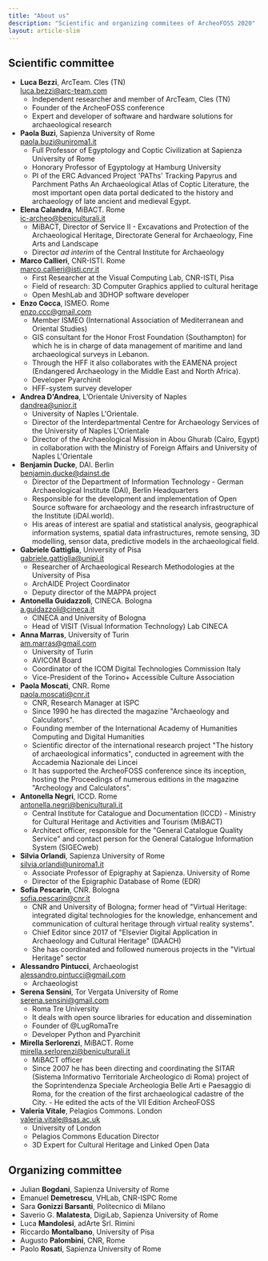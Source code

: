 ```yaml
---
title: "About us"
description: "Scientific and organizing commitees of ArcheoFOSS 2020"
layout: article-slim
---
```



## Scientific committee
- **Luca Bezzi**, ArcTeam. Cles (TN)  
[luca.bezzi@arc-team.com](luca.bezzi@arc-team.com)
    - Independent researcher and member of ArcTeam, Cles (TN)
    - Founder of the ArcheoFOSS conference
    - Expert and developer of software and hardware solutions for archaeological research
- **Paola Buzi**, Sapienza University of Rome  
[paola.buzi@uniroma1.it](mailto:paola.buzi@uniroma1.it)
    - Full Professor of Egyptology and Coptic Civilization at Sapienza University of Rome
    - Honorary Professor of Egyptology at Hamburg University
    - PI of the ERC Advanced Project 'PAThs' Tracking Papyrus and Parchment Paths An Archaeological Atlas of Coptic Literature, the most important open data portal dedicated to the history and archaeology of late ancient and medieval Egypt.
- **Elena Calandra**, MiBACT. Rome  
[ic-archeo@beniculturali.it](mailto:ic-archeo@beniculturali.it)
    - MiBACT, Director of Service II - Excavations and Protection of the Archaeological Heritage, Directorate General for Archaeology, Fine Arts and Landscape
    - Director _ad interim_ of the Central Institute for Archaeology
- **Marco Callieri**, CNR-ISTI. Rome  
[marco.callieri@isti.cnr.it](mailto:marco.callieri@isti.cnr.it)  
    - First Researcher at the Visual Computing Lab, CNR-ISTI, Pisa
    - Field of research: 3D Computer Graphics applied to cultural heritage
    - Open MeshLab and 3DHOP software developer
- **Enzo Cocca**, ISMEO. Rome  
[enzo.ccc@gmail.com](mailto:enzo.ccc@gmail.com)
    - Member ISMEO (International Association of Mediterranean and Oriental Studies)
    - GIS consultant for the Honor Frost Foundation (Southampton) for which he is in charge of data management of maritime and land archaeological surveys in Lebanon.
    - Through the HFF it also collaborates with the EAMENA project (Endangered Archaeology in the Middle East and North Africa).
    - Developer Pyarchinit
    - HFF-system survey developer
- **Andrea D'Andrea**, L’Orientale University of Naples  
[dandrea@unior.it](mailto:dandrea@unior.it)  
    - University of Naples L'Orientale.
    - Director of the Interdepartmental Centre for Archaeology Services of the University of Naples L'Orientale
    - Director of the Archaeological Mission in Abou Ghurab (Cairo, Egypt) in collaboration with the Ministry of Foreign Affairs and University of Naples L'Orientale
- **Benjamin Ducke**, DAI. Berlin  
[benjamin.ducke@dainst.de](mailto:benjamin.ducke@dainst.de)  
    - Director of the Department of Information Technology - German Archaeological Institute (DAI), Berlin Headquarters
    - Responsible for the development and implementation of Open Source software for archaeology and the research infrastructure of the Institute (iDAI.world).
    - His areas of interest are spatial and statistical analysis, geographical information systems, spatial data infrastructures, remote sensing, 3D modelling, sensor data, predictive models in the archaeological field.
- **Gabriele Gattiglia**, University of Pisa  
[gabriele.gattiglia@unipi.it](mailto:gabriele.gattiglia@unipi.it)  
    - Researcher of Archaeological Research Methodologies at the University of Pisa
    - ArchAIDE Project Coordinator
    - Deputy director of the MAPPA project
- **Antonella Guidazzoli**, CINECA. Bologna  
[a.guidazzoli@cineca.it](mailto:a.guidazzoli@cineca.it)  
    - CINECA and University of Bologna
    - Head of VISIT (Visual Information Technology) Lab CINECA
- **Anna Marras**, University of Turin  
[am.marras@gmail.com](mailto:am.marras@gmail.com)  
    - University of Turin
    - AVICOM Board
    - Coordinator of the ICOM Digital Technologies Commission Italy
    - Vice-President of the Torino+ Accessible Culture Association
- **Paola Moscati**, CNR. Rome  
[paola.moscati@cnr.it](mailto:paola.moscati@cnr.it)  
    - CNR, Research Manager at ISPC
    - Since 1990 he has directed the magazine "Archaeology and Calculators".
    - Founding member of the International Academy of Humanities Computing and Digital Humanities
    - Scientific director of the international research project "The history of archaeological informatics", conducted in agreement with the Accademia Nazionale dei Lincei
    - It has supported the ArcheoFOSS conference since its inception, hosting the Proceedings of numerous editions in the magazine "Archeology and Calculators".
- **Antonella Negri**, ICCD. Rome  
[antonella.negri@beniculturali.it](mailto:antonella.negri@beniculturali.it)  
    - Central Institute for Catalogue and Documentation (ICCD) - Ministry for Cultural Heritage and Activities and Tourism (MiBACT)
    - Architect officer, responsible for the "General Catalogue Quality Service" and contact person for the General Catalogue Information System (SIGECweb)
- **Silvia Orlandi**, Sapienza University of Rome  
[silvia.orlandi@uniroma1.it](mailto:silvia.orlandi@uniroma1.it)  
    - Associate Professor of Epigraphy at Sapienza. University of Rome
    - Director of the Epigraphic Database of Rome (EDR)
- **Sofia Pescarin**, CNR. Bologna  
[sofia.pescarin@cnr.it](mailto:sofia.pescarin@cnr.it)  
    - CNR and University of Bologna; former head of "Virtual Heritage: integrated digital technologies for the knowledge, enhancement and communication of cultural heritage through virtual reality systems".
    - Chief Editor since 2017 of "Elsevier Digital Application in Archaeology and Cultural Heritage" (DAACH)
    - She has coordinated and followed numerous projects in the "Virtual Heritage" sector
- **Alessandro Pintucci**, Archaeologist  
[alessandro.pintucci@gmail.com](mailto:alessandro.pintucci@gmail.com)
    - Archaeologist
- **Serena Sensini**, Tor Vergata University of Rome  
[serena.sensini@gmail.com](mailto:serena.sensini@gmail.com)
    - Roma Tre University 
    - It deals with open source libraries for education and dissemination
    - Founder of @LugRomaTre
    - Developer Python and Pyarchinit
- **Mirella Serlorenzi**, MiBACT. Rome  
[mirella.serlorenzi@beniculturali.it](mailto:mirella.serlorenzi@beniculturali.it)  
    - MiBACT officer
    - Since 2007 he has been directing and coordinating the SITAR (Sistema Informativo Territoriale Archeologico di Roma) project of the Soprintendenza Speciale Archeologia Belle Arti e Paesaggio di Roma, for the creation of the first archaeological cadastre of the City. - He edited the acts of the VII Edition ArcheoFOSS
- **Valeria Vitale**, Pelagios Commons. London  
[valeria.vitale@sas.ac.uk](valeria.vitale@sas.ac.uk)  
    - University of London
    - Pelagios Commons Education Director
    - 3D Expert for Cultural Heritage and Linked Open Data

## Organizing committee
- Julian **Bogdani**, Sapienza University of Rome
- Emanuel **Demetrescu**, VHLab, CNR-ISPC Rome
- Sara **Gonizzi Barsanti**, Politecnico di Milano
- Saverio G. **Malatesta**, DigiLab, Sapienza University of Rome
- Luca **Mandolesi**, adArte Srl. Rimini
- Riccardo **Montalbano**, University of Pisa
- Augusto **Palombini**, CNR, Rome
- Paolo **Rosati**, Sapienza University of Rome
